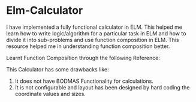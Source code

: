 # Elm-Calculator
I have implemented a fully functional calculator in 
ELM. This helped me learn how to write 
logic/algorithm for a particular task in ELM and 
how to divide it into sub-problems and use
function composition in ELM. This resource 
helped me in understanding function composition 
better.

Learnt Function Composition through the 
following Reference:


This Calculator has some drawbacks like:
1. It does not have BODMAS Functionality for
calculations.
2. It is not configurable and layout has been designed 
by hard coding the coordinate values and sizes.